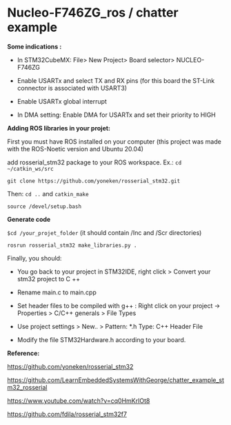 # Nucleo-F746ZG_ros / chatter example


<b>Some indications :</b> 

- In STM32CubeMX: File> New Project> Board selector> NUCLEO-F746ZG 

- Enable USARTx and select TX and RX pins (for this board the ST-Link connector is associated with USART3) 

- Enable USARTx global interrupt 

- In DMA setting: Enable DMA for USARTx and set their priority to HIGH 

<b>Adding ROS libraries in your projet:</b>

First you must have ROS installed on your computer (this project was made with the ROS-Noetic version and Ubuntu 20.04) 

add rosserial_stm32 package to your ROS workspace.  Ex.: `cd ~/catkin_ws/src` 

`git clone https://github.com/yoneken/rosserial_stm32.git`

Then: `cd ..` and `catkin_make`

`source /devel/setup.bash`


<b>Generate code</b>

`$cd /your_projet_folder` (it should contain /Inc and /Scr directories)

`rosrun rosserial_stm32 make_libraries.py .`


Finally, you should:  

- You go back to your project in STM32IDE, right click > Convert your stm32 project to C ++ 

- Rename main.c to main.cpp

- Set header files to be compiled with g++ :  Right click on your project -> Properties > C/C++ generals > File Types

- Use project settings > New.. > Pattern: *.h Type: C++ Header File

- Modify the file STM32Hardware.h according to your board. 


<b>Reference: </b>


https://github.com/yoneken/rosserial_stm32

https://github.com/LearnEmbeddedSystemsWithGeorge/chatter_example_stm32_rosserial

https://www.youtube.com/watch?v=cq0HmKrIOt8

https://github.com/fdila/rosserial_stm32f7
